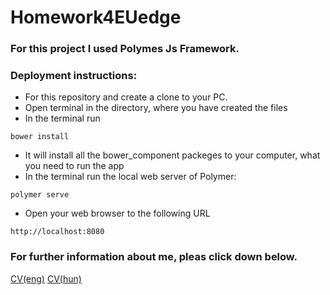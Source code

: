 # Homework4EUedge

### For this project I used Polymes Js Framework.

### Deployment instructions:
- For this repository and create a clone to your PC.
- Open terminal in the directory, where you have created the files
- In the terminal run
```
bower install
```
- It will install all the bower_component packeges to your computer, what you need to run the app
- In the terminal run the local web server of Polymer:
```
polymer serve
```
- Open your web browser to the following URL
```
http://localhost:8080
```
### For further information about me, pleas click down below.
[CV(eng)](https://github.com/greenfox-velox/Homework4EUedge/Liptak_Daniel_cv.pdf)
[CV(hun)](https://github.com/danielliptak/Homework4EUedge/Liptak_Daniel_oneletrajz.pdf)
